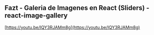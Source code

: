 ## Fazt - Galeria de Imagenes en React (Sliders) - react-image-gallery

[https://youtu.be/IQY3RJAMm8g](https://youtu.be/IQY3RJAMm8g)
